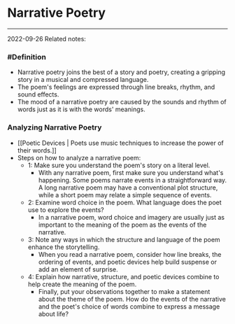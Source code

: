 # Narrative Poetry
---
2022-09-26
Related notes:

### #Definition
- Narrative poetry joins the best of a story and poetry, creating a gripping story in a musical and compressed language.
- The poem's feelings are expressed through line breaks, rhythm, and sound effects.
- The mood of a narrative poetry are caused by the sounds and rhythm of words just as it is with the words' meanings.

### Analyzing Narrative Poetry
- [[Poetic Devices | Poets use music techniques to increase the power of their words.]]
- Steps on how to analyze a narrative poem:
	- 1: Make sure you understand the poem's story on a literal level.
		- With any narrative poem, first make sure you understand what's happening. Some poems narrate events in a straightforward way. A long narrative poem may have a conventional plot structure, while a short poem may relate a simple sequence of events.
	- 2: Examine word choice in the poem. What language does the poet use to explore the events?
		- In a narrative poem, word choice and imagery are usually just as important to the meaning of the poem as the events of the narrative.
	- 3: Note any ways in which the structure and language of the poem enhance the storytelling.
		- When you read a narrative poem, consider how line breaks, the ordering of events, and poetic devices help build suspense or add an element of surprise.
	- 4: Explain how narrative, structure, and poetic devices combine to help create the meaning of the poem.
		- Finally, put your observations together to make a statement about the theme of the poem. How do the events of the narrative and the poet's choice of words combine to express a message about life?